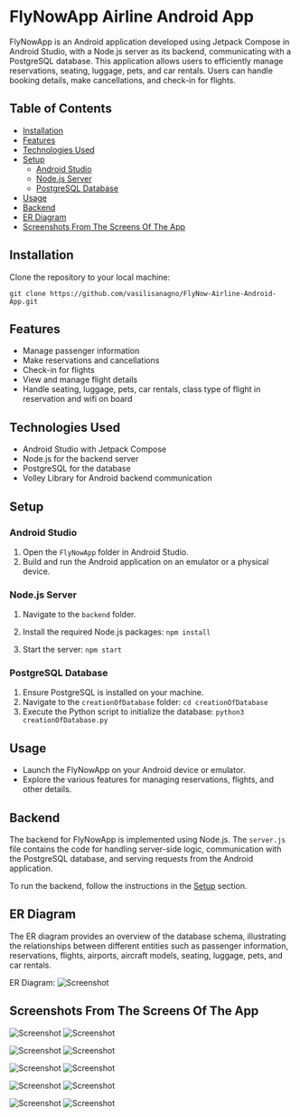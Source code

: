 # FlyNowApp Airline Android App

FlyNowApp is an Android application developed using Jetpack Compose in Android Studio, with a Node.js server as its backend, communicating with a PostgreSQL database. This application allows users to efficiently manage reservations, seating, luggage, pets, and car rentals. Users can handle booking details, make cancellations, and check-in for flights.

## Table of Contents

- [Installation](#installation)
- [Features](#features)
- [Technologies Used](#technologies-used)
- [Setup](#setup)
  - [Android Studio](#android-studio)
  - [Node.js Server](#nodejs-server)
  - [PostgreSQL Database](#postgresql-database)
- [Usage](#usage)
- [Backend](#backend)
- [ER Diagram](#er-diagram)
- [Screenshots From The Screens Of The App](#screenshots-from-the-screens-of-the-app)

## Installation

Clone the repository to your local machine:

`git clone https://github.com/vasilisanagno/FlyNow-Airline-Android-App.git`

## Features

- Manage passenger information
- Make reservations and cancellations
- Check-in for flights
- View and manage flight details
- Handle seating, luggage, pets, car rentals, class type of flight in reservation and wifi on board

## Technologies Used

- Android Studio with Jetpack Compose
- Node.js for the backend server
- PostgreSQL for the database
- Volley Library for Android backend communication

## Setup

### Android Studio

1. Open the `FlyNowApp` folder in Android Studio.
2. Build and run the Android application on an emulator or a physical device.

### Node.js Server

1. Navigate to the `backend` folder.
2. Install the required Node.js packages: `npm install`

3. Start the server: `npm start`

### PostgreSQL Database

1. Ensure PostgreSQL is installed on your machine.
2. Navigate to the `creationOfDatabase` folder: `cd creationOfDatabase`
3. Execute the Python script to initialize the database: `python3 creationOfDatabase.py`

## Usage

- Launch the FlyNowApp on your Android device or emulator.
- Explore the various features for managing reservations, flights, and other details.

## Backend

The backend for FlyNowApp is implemented using Node.js. The `server.js` file contains the code for handling server-side logic, communication with the PostgreSQL database, and serving requests from the Android application.

To run the backend, follow the instructions in the [Setup](#setup) section.


## ER Diagram

The ER diagram provides an overview of the database schema, illustrating the relationships between different entities such as passenger information, reservations, flights, airports, aircraft models, seating, luggage, pets, and car rentals.

ER Diagram:
![Screenshot](ER_Diagram.png)

## Screenshots From The Screens Of The App

![Screenshot](readmeImages/image1.jpg) ![Screenshot](readmeImages/image2.jpg)

![Screenshot](readmeImages/image3.jpg) ![Screenshot](readmeImages/image4.jpg)

![Screenshot](readmeImages/image5.jpg) ![Screenshot](readmeImages/image6.jpg)

![Screenshot](readmeImages/image7.jpg) ![Screenshot](readmeImages/image8.jpg)

![Screenshot](readmeImages/image9.jpg) ![Screenshot](readmeImages/image10.jpg)
